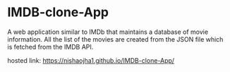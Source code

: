 # IMDB-clone-App
A web application similar to IMDb that maintains a database of movie information.
All the list of the movies are created from the JSON file which is fetched from the IMDB API.


hosted link: https://nishaojha1.github.io/IMDB-clone-App/
